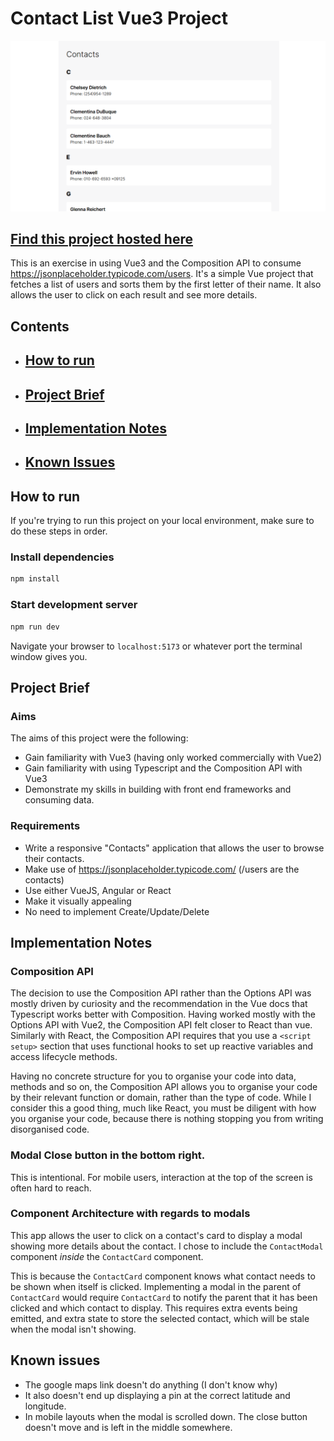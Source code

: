 # Contact List Vue3 Project

![screenshot of the project](./readme-screenshot.png)

## [Find this project hosted here](https://codesandbox.io/p/github/kchndesign/contacts-list/main?file=%2FREADME.md)

This is an exercise in using Vue3 and the Composition API to consume
https://jsonplaceholder.typicode.com/users. It's a simple Vue project that
fetches a list of users and sorts them by the first letter of their name. It
also allows the user to click on each result and see more details.

## Contents

-   ## [How to run](#how-to-run-1)
-   ## [Project Brief](#project-brief-1)
-   ## [Implementation Notes](#implementation-notes-1)
-   ## [Known Issues](#known-issues-1)

## How to run

If you're trying to run this project on your local environment, make sure to do
these steps in order.

### Install dependencies

```sh
npm install
```

### Start development server

```sh
npm run dev
```

Navigate your browser to `localhost:5173` or whatever port the terminal window
gives you.

## Project Brief

### Aims

The aims of this project were the following:

-   Gain familiarity with Vue3 (having only worked commercially with Vue2)
-   Gain familiarity with using Typescript and the Composition API with Vue3
-   Demonstrate my skills in building with front end frameworks and consuming
    data.

### Requirements

-   Write a responsive "Contacts" application that allows the user to browse
    their contacts.
-   Make use of https://jsonplaceholder.typicode.com/ (/users are the contacts)
-   Use either VueJS, Angular or React
-   Make it visually appealing
-   No need to implement Create/Update/Delete

## Implementation Notes

### Composition API

The decision to use the Composition API rather than the Options API was mostly
driven by curiosity and the recommendation in the Vue docs that Typescript works
better with Composition. Having worked mostly with the Options API with Vue2,
the Composition API felt closer to React than vue. Similarly with React, the
Composition API requires that you use a `<script setup>` section that uses
functional hooks to set up reactive variables and access lifecycle methods.

Having no concrete structure for you to organise your code into data, methods
and so on, the Composition API allows you to organise your code by their
relevant function or domain, rather than the type of code. While I consider this
a good thing, much like React, you must be diligent with how you organise your
code, because there is nothing stopping you from writing disorganised code.

### Modal Close button in the bottom right.

This is intentional. For mobile users, interaction at the top of the screen is
often hard to reach.

### Component Architecture with regards to modals

This app allows the user to click on a contact's card to display a modal showing
more details about the contact. I chose to include the `ContactModal` component
_inside_ the `ContactCard` component.

This is because the `ContactCard` component knows what contact needs to be shown
when itself is clicked. Implementing a modal in the parent of `ContactCard`
would require `ContactCard` to notify the parent that it has been clicked and
which contact to display. This requires extra events being emitted, and extra
state to store the selected contact, which will be stale when the modal isn't
showing.

## Known issues

-   The google maps link doesn't do anything (I don't know why)
-   It also doesn't end up displaying a pin at the correct latitude and
    longitude.
-   In mobile layouts when the modal is scrolled down. The close button doesn't
    move and is left in the middle somewhere.
